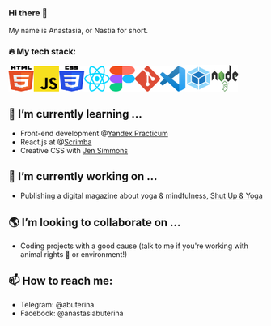 ### Hi there 👋

My name is Anastasia, or Nastia for short. 

### 🔥 My tech stack:

<img src="img/html-buterina.svg" alt="HTML logo" width="50" height="50"><img src="img/js-buterina.svg" alt="JS Logo" width="50" height="50"><img src="img/css-buterina.svg" alt="CSS Logo" width="50" height="50"><img src="img/react-buterina.svg" alt="React Logo" width="50" height="50"><img src="img/figma-buterina.svg" alt="Figma Logo" width="50" height="50"><img src="img/git-buterina.svg" alt="Git Logo" width="50" height="50"><img src="img/vs-code-buterina.svg" alt="VS Code logo" width="50" height="50"><img src="img/webpack-buterina.svg" alt="Webpack logo" width="52" height="52"><img src="img/node-buterina.png" alt="Node js logo" width="52" height="52">



## 🌱 I’m currently learning ...

- Front-end development @[Yandex Practicum](https://practicum.com/)
- React.js at @[Scrimba](https://scrimba.com/)
- Creative CSS with [Jen Simmons](https://jensimmons.com/)

## 🔭 I’m currently working on ...

- Publishing a digital magazine about yoga & mindfulness, [Shut Up & Yoga](https://shutupandyoga.com/)

## 🌎 I’m looking to collaborate on ...

- Coding projects with a good cause (talk to me if you're working with animal rights 🐷 or environment!)

## 📫 How to reach me: 

- Telegram: @abuterina
- Facebook: @anastasiabuterina



<!--
**buterina/buterina** is a ✨ _special_ ✨ repository because its `README.md` (this file) appears on your GitHub profile.

Here are some ideas to get you started:

- 
- 🤔 I’m looking for help with ...
- 💬 Ask me about ...
- 😄 Pronouns: ...
- ⚡ Fun fact: ...
-->


